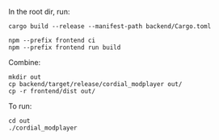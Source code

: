 In the root dir, run:
```
cargo build --release --manifest-path backend/Cargo.toml
```

```
npm --prefix frontend ci
npm --prefix frontend run build
```

Combine:
```
mkdir out
cp backend/target/release/cordial_modplayer out/
cp -r frontend/dist out/
```

To run:
```
cd out 
./cordial_modplayer
```


